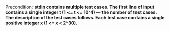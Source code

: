Precondition: **stdin contains multiple test cases. The first line of input contains a single integer t (1 <= t <= 10^4) — the number of test cases. The description of the test cases follows. Each test case contains a single positive integer x (1 <= x < 2^30).**